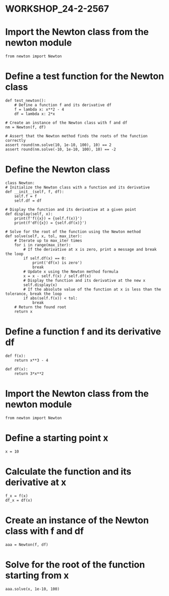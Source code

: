 # WORKSHOP_24-2-2567

# Import the Newton class from the newton module
    from newton import Newton

# Define a test function for the Newton class
    def test_newton():
        # Define a function f and its derivative df
        f = lambda x: x**2 - 4
        df = lambda x: 2*x

    # Create an instance of the Newton class with f and df
    nm = Newton(f, df)

    # Assert that the Newton method finds the roots of the function correctly
    assert round(nm.solve(10, 1e-10, 100), 10) == 2
    assert round(nm.solve(-10, 1e-10, 100), 10) == -2

# Define the Newton class
    class Newton:
    # Initialize the Newton class with a function and its derivative
    def __init__(self, f, df):
        self.f = f
        self.df = df
    
    # Display the function and its derivative at a given point
    def display(self, x):
        print(f'f({x}) = {self.f(x)}')
        print(f'df({x}) = {self.df(x)}')
    
    # Solve for the root of the function using the Newton method
    def solve(self, x, tol, max_iter):
        # Iterate up to max_iter times
        for i in range(max_iter):
            # If the derivative at x is zero, print a message and break the loop
            if self.df(x) == 0:
                print('df(x) is zero')
                break
            # Update x using the Newton method formula
            x = x - self.f(x) / self.df(x)
            # Display the function and its derivative at the new x
            self.display(x)
            # If the absolute value of the function at x is less than the tolerance, break the loop
            if abs(self.f(x)) < tol:
                break
        # Return the found root
        return x

# Define a function f and its derivative df
    def f(x):
        return x**3 - 4

    def df(x):
        return 3*x**2

# Import the Newton class from the newton module
    from newton import Newton

# Define a starting point x
    x = 10
# Calculate the function and its derivative at x
    f_x = f(x)
    df_x = df(x)

# Create an instance of the Newton class with f and df
    aaa = Newton(f, df)
# Solve for the root of the function starting from x
    aaa.solve(x, 1e-10, 100)
